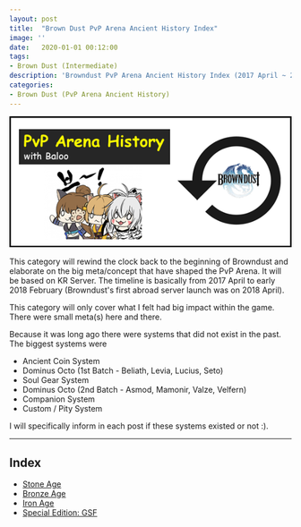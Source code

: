 ```yaml
---
layout: post
title:  "Brown Dust PvP Arena Ancient History Index"
image: ''
date:   2020-01-01 00:12:00
tags:
- Brown Dust (Intermediate)
description: 'Browndust PvP Arena Ancient History Index (2017 April ~ 2018 February)'
categories:
- Brown Dust (PvP Arena Ancient History)
---
```


<img src="../uploads/bd-pvp-arena-ancient-history-banner.png">

This category will rewind the clock back to the beginning of Browndust and elaborate on the big meta/concept that have shaped the PvP Arena. It will be based on KR Server. The timeline is basically from 2017 April to early 2018 February (Browndust's first abroad server launch was on 2018 April).

This category will only cover what I felt had big impact within the game. There were small meta(s) here and there.

Because it was long ago there were systems that did not exist in the past. The biggest systems were

* Ancient Coin System
* Dominus Octo (1st Batch - Beliath, Levia, Lucius, Seto)
* Soul Gear System
* Dominus Octo (2nd Batch - Asmod, Mamonir, Valze, Velfern)
* Companion System
* Custom / Pity System

I will specifically inform in each post if these systems existed or not :).

---

## Index

* [Stone Age](https://jinwooooo.github.io/jinwooooo-blog/browndust-pvp-arena-ancient-history-stone-age/)
* [Bronze Age](https://jinwooooo.github.io/jinwooooo-blog/browndust-pvp-arena-ancient-history-bronze-age/)
* [Iron Age](https://jinwooooo.github.io/jinwooooo-blog/browndust-pvp-arena-ancient-history-iron-age/)
* [Special Edition: GSF](https://jinwooooo.github.io/jinwooooo-blog/browndust-pvp-arena-ancient-history-gsf/)
